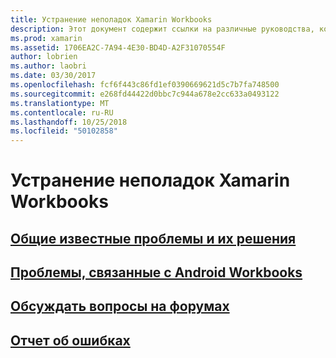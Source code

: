 ```yaml
---
title: Устранение неполадок Xamarin Workbooks
description: Этот документ содержит ссылки на различные руководства, которые предоставляют сведения об устранении неполадок для работы с Xamarin Workbooks. Связанное содержимое рассматриваются общие известные проблемы, проблемы с Android workbooks и предоставляет ресурсы, связанные с поддержкой.
ms.prod: xamarin
ms.assetid: 1706EA2C-7A94-4E30-BD4D-A2F31070554F
author: lobrien
ms.author: laobri
ms.date: 03/30/2017
ms.openlocfilehash: fcf6f443c86fd1ef0390669621d5c7b7fa748500
ms.sourcegitcommit: e268fd44422d0bbc7c944a678e2cc633a0493122
ms.translationtype: MT
ms.contentlocale: ru-RU
ms.lasthandoff: 10/25/2018
ms.locfileid: "50102858"
---
```

# <a name="troubleshooting-xamarin-workbooks"></a>Устранение неполадок Xamarin Workbooks

## <a name="general-known-issues--workaroundsgeneralmd"></a>[Общие известные проблемы и их решения](general.md)

## <a name="issues-with-android-workbooksandroidmd"></a>[Проблемы, связанные с Android Workbooks](android.md)

## <a name="discuss-issues-on-the-forumsforums"></a>[Обсуждать вопросы на форумах][forums]

## <a name="file-a-bug-reporttoolsworkbooksinstallmdreporting-bugs"></a>[Отчет об ошибках](~/tools/workbooks/install.md#reporting-bugs)

[forums]: https://forums.xamarin.com/categories/inspector
